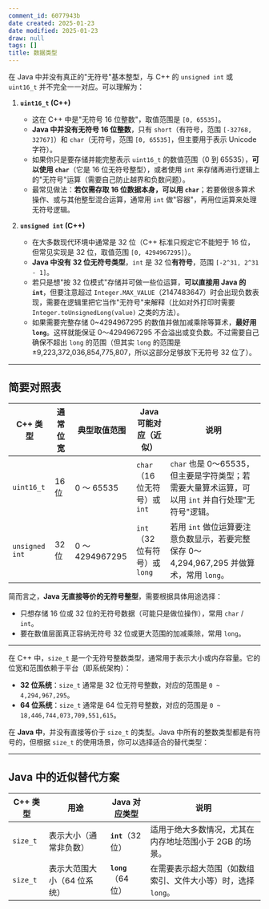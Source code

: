 ```yaml
---
comment_id: 6077943b
date created: 2025-01-23
date modified: 2025-01-23
draw: null
tags: []
title: 数据类型
---
```

在 Java 中并没有真正的"无符号"基本整型，与 C++ 的 `unsigned int` 或 `uint16_t` 并不完全一一对应。可以理解为：

1. **`uint16_t` (C++)**
    
    - 这在 C++ 中是"无符号 16 位整数"，取值范围是 `[0, 65535]`。
    - **Java 中并没有无符号 16 位整数**，只有 `short`（有符号，范围 `[-32768, 32767]`）和 `char`（无符号，范围 `[0, 65535]`，但主要用于表示 Unicode 字符）。
    - 如果你只是要存储并能完整表示 `uint16_t` 的数值范围（0 到 65535），**可以使用 `char`**（它是 16 位无符号整型），或者使用 `int` 来存储再进行逻辑上的"无符号"运算（需要自己防止越界和负数问题）。
    - 最常见做法：**若仅需存取 16 位数据本身，可以用 `char`**；若要做很多算术操作、或与其他整型混合运算，通常用 `int` 做"容器"，再用位运算来处理无符号逻辑。
2. **`unsigned int` (C++)**
    
    - 在大多数现代环境中通常是 32 位（C++ 标准只规定它不能短于 16 位，但常见实现是 32 位，取值范围 `[0, 4294967295]`）。
    - **Java 中没有 32 位无符号类型**，`int` 是 32 位**有符号**，范围 `[-2^31, 2^31 - 1]`。
    - 若只是想"按 32 位模式"存储并可做一些位运算，**可以直接用 Java 的 `int`**，但要注意超过 `Integer.MAX_VALUE`（2147483647）时会出现负数表现，需要在逻辑里把它当作"无符号"来解释（比如对外打印时需要 `Integer.toUnsignedLong(value)` 之类的方法）。
    - 如果需要完整存储 0~4294967295 的数值并做加减乘除等算术，**最好用 `long`**。这样就能保证 0～4294967295 不会溢出或变负数。不过需要自己确保不超出 `long` 的范围（但其实 `long` 的范围是 ±9,223,372,036,854,775,807，所以这部分足够放下无符号 32 位了）。

---

## 简要对照表

|C++ 类型|通常位宽|典型取值范围|Java 可能对应（近似）|说明|
|---|---|---|---|---|
|`uint16_t`|16 位|0 ～ 65535|`char`（16 位无符号）或 `int`|`char` 也是 0～65535，但主要是字符类型；若需要大量算术运算，可以用 `int` 并自行处理"无符号"逻辑。|
|`unsigned int`|32 位|0 ～ 4294967295|`int`（32 位有符号）或 `long`|若用 `int` 做位运算要注意负数显示，若要完整保存 0～4,294,967,295 并做算术，常用 `long`。|

简而言之，**Java 无直接等价的无符号整型**，需要根据具体用途选择：

- 只想存储 16 位或 32 位的无符号数据（可能只是做位操作），常用 `char` / `int`。
- 要在数值层面真正容纳无符号 32 位或更大范围的加减乘除，常用 `long`。

---

在 C++ 中，`size_t` 是一个无符号整数类型，通常用于表示大小或内存容量。它的位宽和范围依赖于平台（即系统架构）：

- **32 位系统**：`size_t` 通常是 32 位无符号整数，对应的范围是 `0 ~ 4,294,967,295`。
- **64 位系统**：`size_t` 通常是 64 位无符号整数，对应的范围是 `0 ~ 18,446,744,073,709,551,615`。

在 **Java 中**，并没有直接等价于 `size_t` 的类型。Java 中所有的整数类型都是有符号的，但根据 `size_t` 的使用场景，你可以选择适合的替代类型：

---

## Java 中的近似替代方案

|**C++ 类型**|**用途**|**Java 对应类型**|**说明**|
|---|---|---|---|
|`size_t`|表示大小（通常非负数）|**`int`**（32 位）|适用于绝大多数情况，尤其在内存地址范围小于 2GB 的场景。|
|`size_t`|表示大范围大小（64 位系统）|**`long`**（64 位）|在需要表示超大范围（如数组索引、文件大小等）时，选择 `long`。|
